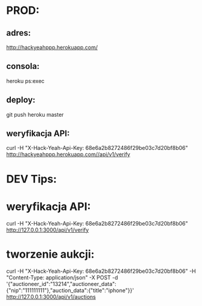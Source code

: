 # PROD:

## adres:
http://hackyeahppp.herokuapp.com/

## consola:
heroku ps:exec

## deploy:
git push heroku master

## weryfikacja API:
curl -H "X-Hack-Yeah-Api-Key: 68e6a2b8272486f29be03c7d20bf8b06" http://hackyeahppp.herokuapp.com//api/v1/verify


# DEV Tips:

# weryfikacja API:
curl -H "X-Hack-Yeah-Api-Key: 68e6a2b8272486f29be03c7d20bf8b06" http://127.0.0.1:3000/api/v1/verify

# tworzenie aukcji:

curl -H "X-Hack-Yeah-Api-Key: 68e6a2b8272486f29be03c7d20bf8b06"  -H "Content-Type: application/json" -X POST -d '{"auctioneer_id":"13214","auctioneer_data":{"nip":"111111111"},"auction_data":{"title":"iphone"}}' http://127.0.0.1:3000/api/v1/auctions

